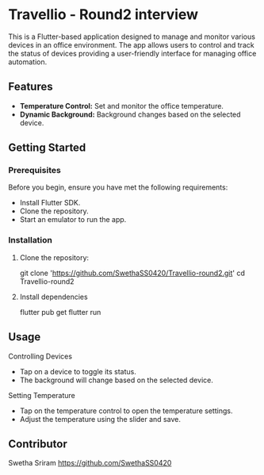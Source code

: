# Travellio - Round2 interview

This is a Flutter-based application designed to manage and monitor various devices in an office environment. The app allows users to control and track the status of devices providing a user-friendly interface for managing office automation.

## Features

- **Temperature Control:** Set and monitor the office temperature.
- **Dynamic Background:** Background changes based on the selected device.


## Getting Started

### Prerequisites

Before you begin, ensure you have met the following requirements:

- Install Flutter SDK.
- Clone the repository.
- Start an emulator to run the app.

### Installation

1. Clone the repository:

   git clone 'https://github.com/SwethaSS0420/Travellio-round2.git'
   cd Travellio-round2

2. Install dependencies

   flutter pub get
   flutter run

## Usage

Controlling Devices
 - Tap on a device to toggle its status.
 - The background will change based on the selected device.

Setting Temperature
 - Tap on the temperature control to open the temperature settings.
 - Adjust the temperature using the slider and save.

## Contributor

Swetha Sriram
https://github.com/SwethaSS0420
